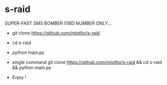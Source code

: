 # s-raid
SUPER-FAST SMS BOMBER
(!)BD NUMBER ONLY...

* git clone https://github.com/mlotfor/s-raid
* cd s-raid
* python main.py
* single command
  git clone https://github.com/mlotfor/s-raid && cd s-raid && python main.py

* Enjoy !
